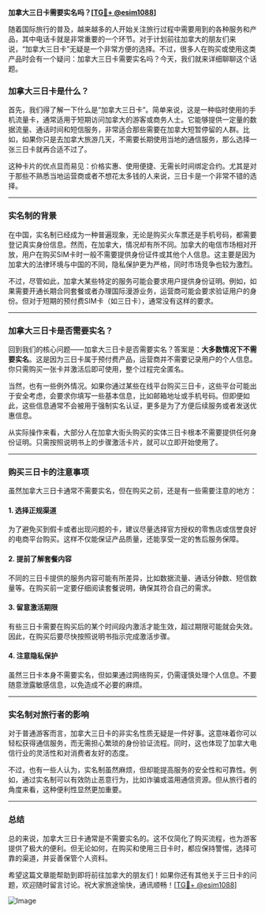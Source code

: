 **加拿大三日卡需要实名吗？[[TG💪+ @esim1088](https://t.me/s/esim1088)]**

随着国际旅行的普及，越来越多的人开始关注旅行过程中需要用到的各种服务和产品，其中电话卡就是非常重要的一个环节。对于计划前往加拿大的朋友们来说，“加拿大三日卡”无疑是一个非常方便的选择。不过，很多人在购买或使用这类产品时会有一个疑问：加拿大三日卡需要实名吗？今天，我们就来详细聊聊这个话题。

### 加拿大三日卡是什么？

首先，我们得了解一下什么是“加拿大三日卡”。简单来说，这是一种临时使用的手机流量卡，通常适用于短期访问加拿大的游客或商务人士。它能够提供一定量的数据流量、通话时间和短信服务，非常适合那些需要在加拿大短暂停留的人群。比如，如果你只是去加拿大旅游几天，不需要长期使用当地的通信服务，那么选择一张三日卡就再合适不过了。

这种卡片的优点显而易见：价格实惠、使用便捷、无需长时间绑定合约。尤其是对于那些不熟悉当地运营商或者不想花太多钱的人来说，三日卡是一个非常不错的选择。

---

### 实名制的背景

在中国，实名制已经成为一种普遍现象，无论是购买火车票还是手机号码，都需要登记真实身份信息。然而，在加拿大，情况却有所不同。加拿大的电信市场相对开放，用户在购买SIM卡时一般不需要提供身份证件或其他个人信息。这主要是因为加拿大的法律环境与中国的不同，隐私保护更为严格，同时市场竞争也较为激烈。

不过，尽管如此，加拿大某些特定的服务可能会要求用户提供身份证明。例如，如果需要开通长期合同套餐或者办理国际漫游业务，运营商可能会要求验证用户的身份。但对于短期的预付费SIM卡（如三日卡），通常没有这样的要求。

---

### 加拿大三日卡是否需要实名？

回到我们的核心问题——加拿大三日卡是否需要实名？答案是：**大多数情况下不需要实名**。这是因为三日卡属于预付费产品，运营商并不需要记录用户的个人信息。你只需购买一张卡并激活后即可使用，整个过程完全匿名。

当然，也有一些例外情况。如果你通过某些在线平台购买三日卡，这些平台可能出于安全考虑，会要求你填写一些基本信息，比如邮箱地址或手机号码。但即便如此，这些信息通常不会被用于强制实名认证，更多是为了方便后续服务或者发送优惠信息。

从实际操作来看，大部分人在加拿大街头购买的实体三日卡根本不需要提供任何身份证明。只需按照说明书上的步骤激活卡片，就可以立即开始使用了。

---

### 购买三日卡的注意事项

虽然加拿大三日卡通常不需要实名，但在购买之前，还是有一些需要注意的地方：

#### 1. **选择正规渠道**
为了避免买到假卡或者出现问题的卡，建议尽量选择官方授权的零售店或信誉良好的电商平台购买。这样不仅能保证产品质量，还能享受一定的售后服务保障。

#### 2. **提前了解套餐内容**
不同的三日卡提供的服务内容可能有所差异，比如数据流量、通话分钟数、短信数量等。在购买前一定要仔细阅读套餐说明，确保其符合自己的需求。

#### 3. **留意激活期限**
有些三日卡需要在购买后的某个时间段内激活才能生效，超过期限可能就会失效。因此，在购买后要尽快按照说明书指示完成激活步骤。

#### 4. **注意隐私保护**
虽然三日卡本身不需要实名，但如果通过网络购买，仍需谨慎处理个人信息。不要随意泄露敏感信息，以免造成不必要的麻烦。

---

### 实名制对旅行者的影响

对于普通游客而言，加拿大三日卡的非实名性质无疑是一件好事。这意味着你可以轻松获得通信服务，而无需担心繁琐的身份验证流程。同时，这也体现了加拿大电信行业的灵活性和对消费者友好的态度。

不过，也有一些人认为，实名制虽然麻烦，但却能提高服务的安全性和可靠性。例如，通过实名制可以有效防止恶意行为，比如诈骗或滥用通信资源。但从旅行者的角度来看，这种便利性显然更加重要。

---

### 总结

总的来说，加拿大三日卡通常是不需要实名的。这不仅简化了购买流程，也为游客提供了极大的便利。但无论如何，在购买和使用三日卡时，都应保持警惕，选择可靠的渠道，并妥善保管个人资料。

希望这篇文章能帮助到即将前往加拿大的朋友们！如果你还有其他关于三日卡的问题，欢迎随时留言讨论。祝大家旅途愉快，通讯顺畅！[[TG💪+ @esim1088](https://t.me/s/esim1088)]

![Image](https://i.postimg.cc/4NQfJmqS/Snipaste-2025-05-13-00-14-12.png)